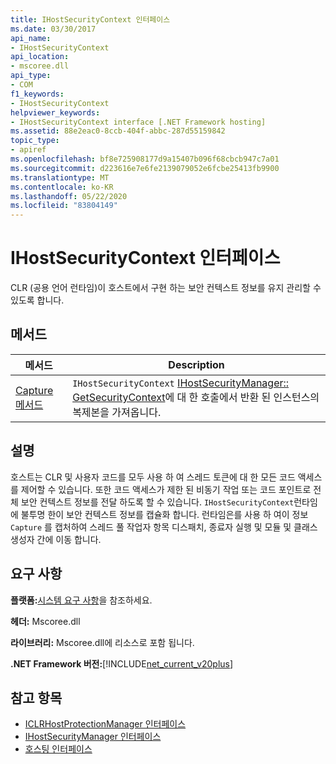 ```yaml
---
title: IHostSecurityContext 인터페이스
ms.date: 03/30/2017
api_name:
- IHostSecurityContext
api_location:
- mscoree.dll
api_type:
- COM
f1_keywords:
- IHostSecurityContext
helpviewer_keywords:
- IHostSecurityContext interface [.NET Framework hosting]
ms.assetid: 88e2eac0-8ccb-404f-abbc-287d55159842
topic_type:
- apiref
ms.openlocfilehash: bf8e725908177d9a15407b096f68cbcb947c7a01
ms.sourcegitcommit: d223616e7e6fe2139079052e6fcbe25413fb9900
ms.translationtype: MT
ms.contentlocale: ko-KR
ms.lasthandoff: 05/22/2020
ms.locfileid: "83804149"
---
```

# <a name="ihostsecuritycontext-interface"></a>IHostSecurityContext 인터페이스
CLR (공용 언어 런타임)이 호스트에서 구현 하는 보안 컨텍스트 정보를 유지 관리할 수 있도록 합니다.  
  
## <a name="methods"></a>메서드  
  
|메서드|Description|  
|------------|-----------------|  
|[Capture 메서드](../../../../docs/framework/unmanaged-api/hosting/ihostsecuritycontext-capture-method.md)|`IHostSecurityContext` [IHostSecurityManager:: GetSecurityContext](ihostsecuritymanager-getsecuritycontext-method.md)에 대 한 호출에서 반환 된 인스턴스의 복제본을 가져옵니다.|  
  
## <a name="remarks"></a>설명  
 호스트는 CLR 및 사용자 코드를 모두 사용 하 여 스레드 토큰에 대 한 모든 코드 액세스를 제어할 수 있습니다. 또한 코드 액세스가 제한 된 비동기 작업 또는 코드 포인트로 전체 보안 컨텍스트 정보를 전달 하도록 할 수 있습니다. `IHostSecurityContext`런타임에 불투명 한이 보안 컨텍스트 정보를 캡슐화 합니다. 런타임은를 사용 하 여이 정보 `Capture` 를 캡처하여 스레드 풀 작업자 항목 디스패치, 종료자 실행 및 모듈 및 클래스 생성자 간에 이동 합니다.  
  
## <a name="requirements"></a>요구 사항  
 **플랫폼:**[시스템 요구 사항](../../get-started/system-requirements.md)을 참조하세요.  
  
 **헤더:** Mscoree.dll  
  
 **라이브러리:** Mscoree.dll에 리소스로 포함 됩니다.  
  
 **.NET Framework 버전:**[!INCLUDE[net_current_v20plus](../../../../includes/net-current-v20plus-md.md)]  
  
## <a name="see-also"></a>참고 항목

- [ICLRHostProtectionManager 인터페이스](iclrhostprotectionmanager-interface.md)
- [IHostSecurityManager 인터페이스](ihostsecuritymanager-interface.md)
- [호스팅 인터페이스](hosting-interfaces.md)
